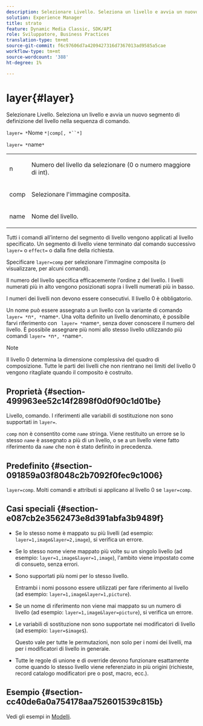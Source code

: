 ```yaml
---
description: Selezionare Livello. Seleziona un livello e avvia un nuovo segmento di definizione del livello nella sequenza di comando.
solution: Experience Manager
title: strato
feature: Dynamic Media Classic, SDK/API
role: Sviluppatore, Business Practices
translation-type: tm+mt
source-git-commit: f6c97606d7a4209427316d7367013ad9585a5cae
workflow-type: tm+mt
source-wordcount: '388'
ht-degree: 1%

---
```



# layer{#layer}

Selezionare Livello. Seleziona un livello e avvia un nuovo segmento di definizione del livello nella sequenza di comando.

`layer= *`Nome `*|comp[, *``*]`

`layer= *`name`*`

<table id="simpletable_22DE3365A6454949B0D30C6D7110476E"> 
 <tr class="strow"> 
  <td class="stentry"> <p><span class="codeph"> <span class="varname"> n</span></span> </p></td> 
  <td class="stentry"> <p>Numero del livello da selezionare (0 o numero maggiore di int). </p></td> 
 </tr> 
 <tr class="strow"> 
  <td class="stentry"> <p><span class="codeph"> comp</span> </p></td> 
  <td class="stentry"> <p>Selezionare l'immagine composita. </p></td> 
 </tr> 
 <tr class="strow"> 
  <td class="stentry"> <p><span class="codeph"> <span class="varname"> name</span></span> </p></td> 
  <td class="stentry"> <p>Nome del livello. </p></td> 
 </tr> 
</table>

Tutti i comandi all’interno del segmento di livello vengono applicati al livello specificato. Un segmento di livello viene terminato dal comando successivo `layer=` o `effect=` o dalla fine della richiesta.

Specificare `layer=comp` per selezionare l&#39;immagine composita (o visualizzare, per alcuni comandi).

Il numero del livello specifica efficacemente l&#39;ordine z del livello. I livelli numerati più in alto vengono posizionati sopra i livelli numerati più in basso.

I numeri dei livelli non devono essere consecutivi. Il livello 0 è obbligatorio.

Un nome può essere assegnato a un livello con la variante di comando `layer= *`n`*, *`name`*`. Una volta definito un livello denominato, è possibile farvi riferimento con ` layer= *`name`*`, senza dover conoscere il numero del livello. È possibile assegnare più nomi allo stesso livello utilizzando più comandi `layer= *`n`*, *`name`*`.

>[!NOTE]
>
>Il livello 0 determina la dimensione complessiva del quadro di composizione. Tutte le parti dei livelli che non rientrano nei limiti del livello 0 vengono ritagliate quando il composito è costruito.

## Proprietà {#section-499963ee52c14f2898f0d0f90c1d01be}

Livello, comando. I riferimenti alle variabili di sostituzione non sono supportati in `layer=`.

`comp` non è consentito come  *`name`* stringa. Viene restituito un errore se lo stesso *`name`* è assegnato a più di un livello, o se a un livello viene fatto riferimento da *`name`* che non è stato definito in precedenza.

## Predefinito {#section-091859a03f8048c2b7092f0fec9c1006}

`layer=comp`. Molti comandi e attributi si applicano al livello 0 se `layer=comp`.

## Casi speciali {#section-e087cb2e3562473e8d391abfa3b9489f}

* Se lo stesso nome è mappato su più livelli (ad esempio: `layer=1,image&layer=2,image`), si verifica un errore.
* Se lo stesso nome viene mappato più volte su un singolo livello (ad esempio: `layer=1,image&layer=1,image`), l&#39;ambito viene impostato come di consueto, senza errori.
* Sono supportati più nomi per lo stesso livello.

   Entrambi i nomi possono essere utilizzati per fare riferimento al livello (ad esempio: `layer=1,image&layer=1,picture`).
* Se un nome di riferimento non viene mai mappato su un numero di livello (ad esempio: `layer=1,image&layer=picture`), si verifica un errore.
* Le variabili di sostituzione non sono supportate nei modificatori di livello (ad esempio: `layer=$image$`).

   Questo vale per tutte le permutazioni, non solo per i nomi dei livelli, ma per i modificatori di livello in generale.

* Tutte le regole di unione e di override devono funzionare esattamente come quando lo stesso livello viene referenziato in più origini (richieste, record catalogo modificatori pre o post, macro, ecc.).

## Esempio {#section-cc40de6a0a754178aa752601539c815b}

Vedi gli esempi in [Modelli](../../../../../is-api/http-ref/image-serving-api-ref/c-http-protocol-reference/c-templates/c-templates.md#concept-3cd2d2adae0e41b2979b9640244d4d3e).
